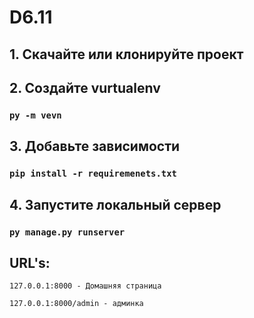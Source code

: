 # D6.11

## 1. Скачайте или клонируйте проект
## 2. Создайте vurtualenv 
### `py -m vevn`
## 3. Добавьте зависимости 
### `pip install -r requiremenets.txt`
## 4. Запустите локальный сервер 
### `py manage.py runserver`

## URL's:

`127.0.0.1:8000 - Домашняя страница`

`127.0.0.1:8000/admin - админка`



